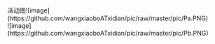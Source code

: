 <html>
<body>
<div>活动图![image](https://github.com/wangxiaoboATxidian/pic/raw/master/pic/Pa.PNG)</div>
<div>![image](https://github.com/wangxiaoboATxidian/pic/raw/master/pic/Pb.PNG)</div>
</body>
</html>
